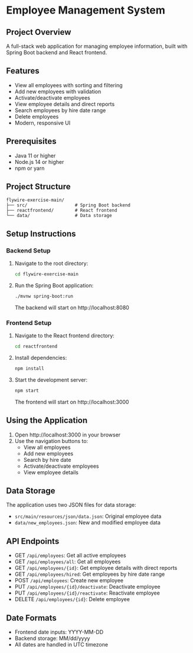 # Employee Management System

## Project Overview
A full-stack web application for managing employee information, built with Spring Boot backend and React frontend.

## Features
- View all employees with sorting and filtering
- Add new employees with validation
- Activate/deactivate employees
- View employee details and direct reports
- Search employees by hire date range
- Delete employees
- Modern, responsive UI

## Prerequisites
- Java 11 or higher
- Node.js 14 or higher
- npm or yarn

## Project Structure
```
flywire-exercise-main/
├── src/                  # Spring Boot backend
├── reactfrontend/        # React frontend
└── data/                 # Data storage
```

## Setup Instructions

### Backend Setup
1. Navigate to the root directory:
   ```bash
   cd flywire-exercise-main
   ```

2. Run the Spring Boot application:
   ```bash
   ./mvnw spring-boot:run
   ```
   The backend will start on http://localhost:8080

### Frontend Setup
1. Navigate to the React frontend directory:
   ```bash
   cd reactfrontend
   ```

2. Install dependencies:
   ```bash
   npm install
   ```

3. Start the development server:
   ```bash
   npm start
   ```
   The frontend will start on http://localhost:3000

## Using the Application
1. Open http://localhost:3000 in your browser
2. Use the navigation buttons to:
   - View all employees
   - Add new employees
   - Search by hire date
   - Activate/deactivate employees
   - View employee details

## Data Storage
The application uses two JSON files for data storage:
- `src/main/resources/json/data.json`: Original employee data
- `data/new_employees.json`: New and modified employee data

## API Endpoints
- GET `/api/employees`: Get all active employees
- GET `/api/employees/all`: Get all employees
- GET `/api/employees/{id}`: Get employee details with direct reports
- GET `/api/employees/hired`: Get employees by hire date range
- POST `/api/employees`: Create new employee
- PUT `/api/employees/{id}/deactivate`: Deactivate employee
- PUT `/api/employees/{id}/reactivate`: Reactivate employee
- DELETE `/api/employees/{id}`: Delete employee

## Date Formats
- Frontend date inputs: YYYY-MM-DD
- Backend storage: MM/dd/yyyy
- All dates are handled in UTC timezone

